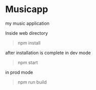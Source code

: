 # Musicapp
my music application


Inside web directory

>npm install

after installation is complete
in dev mode

>npm start

in prod mode 
>npm run build
